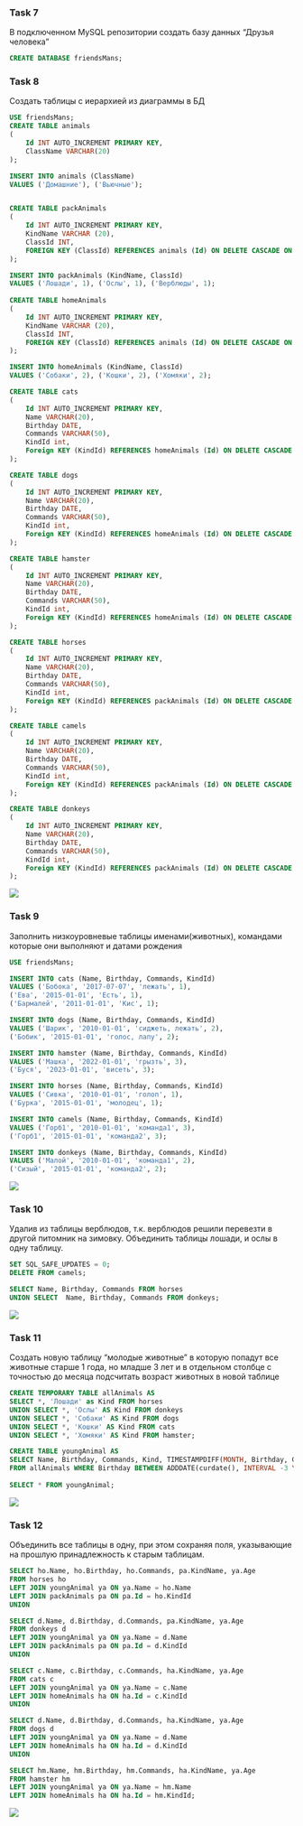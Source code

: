 ### Task 7
В подключенном MySQL репозитории создать базу данных “Друзья
человека”
```sql
CREATE DATABASE friendsMans;
```

### Task 8
Создать таблицы с иерархией из диаграммы в БД

```sql
USE friendsMans;
CREATE TABLE animals
(
	Id INT AUTO_INCREMENT PRIMARY KEY, 
	ClassName VARCHAR(20)
);

INSERT INTO animals (ClassName)
VALUES ('Домашние'), ('Вьючные');  


CREATE TABLE packAnimals
(
	Id INT AUTO_INCREMENT PRIMARY KEY,
    KindName VARCHAR (20),
    ClassId INT,
    FOREIGN KEY (ClassId) REFERENCES animals (Id) ON DELETE CASCADE ON UPDATE CASCADE
);

INSERT INTO packAnimals (KindName, ClassId)
VALUES ('Лошади', 1), ('Ослы', 1), ('Верблюды', 1); 
    
CREATE TABLE homeAnimals
(
	Id INT AUTO_INCREMENT PRIMARY KEY,
    KindName VARCHAR (20),
    ClassId INT,
    FOREIGN KEY (ClassId) REFERENCES animals (Id) ON DELETE CASCADE ON UPDATE CASCADE
);

INSERT INTO homeAnimals (KindName, ClassId)
VALUES ('Собаки', 2), ('Кошки', 2), ('Хомяки', 2); 

CREATE TABLE cats 
(       
    Id INT AUTO_INCREMENT PRIMARY KEY, 
    Name VARCHAR(20), 
    Birthday DATE,
    Commands VARCHAR(50),
    KindId int,
    Foreign KEY (KindId) REFERENCES homeAnimals (Id) ON DELETE CASCADE ON UPDATE CASCADE
);

CREATE TABLE dogs 
(       
    Id INT AUTO_INCREMENT PRIMARY KEY, 
    Name VARCHAR(20), 
    Birthday DATE,
    Commands VARCHAR(50),
    KindId int,
    Foreign KEY (KindId) REFERENCES homeAnimals (Id) ON DELETE CASCADE ON UPDATE CASCADE
);

CREATE TABLE hamster 
(       
    Id INT AUTO_INCREMENT PRIMARY KEY, 
    Name VARCHAR(20), 
    Birthday DATE,
    Commands VARCHAR(50),
    KindId int,
    Foreign KEY (KindId) REFERENCES homeAnimals (Id) ON DELETE CASCADE ON UPDATE CASCADE
);

CREATE TABLE horses 
(       
    Id INT AUTO_INCREMENT PRIMARY KEY, 
    Name VARCHAR(20), 
    Birthday DATE,
    Commands VARCHAR(50),
    KindId int,
    Foreign KEY (KindId) REFERENCES packAnimals (Id) ON DELETE CASCADE ON UPDATE CASCADE
);

CREATE TABLE camels 
(       
    Id INT AUTO_INCREMENT PRIMARY KEY, 
    Name VARCHAR(20), 
    Birthday DATE,
    Commands VARCHAR(50),
    KindId int,
    Foreign KEY (KindId) REFERENCES packAnimals (Id) ON DELETE CASCADE ON UPDATE CASCADE
);

CREATE TABLE donkeys 
(       
    Id INT AUTO_INCREMENT PRIMARY KEY, 
    Name VARCHAR(20), 
    Birthday DATE,
    Commands VARCHAR(50),
    KindId int,
    Foreign KEY (KindId) REFERENCES packAnimals (Id) ON DELETE CASCADE ON UPDATE CASCADE
);
```
![](https://github.com/Andrei4e/finalWork2/blob/main/screens/6.png?raw=true)
### Task 9
Заполнить низкоуровневые таблицы именами(животных), командами
которые они выполняют и датами рождения
```sql
USE friendsMans;

INSERT INTO cats (Name, Birthday, Commands, KindId)
VALUES ('Бобока', '2017-07-07', 'лежать', 1),
('Ева', '2015-01-01', 'Есть', 1),  
('Бармалей', '2011-01-01', 'Кис', 1); 

INSERT INTO dogs (Name, Birthday, Commands, KindId)
VALUES ('Шарик', '2010-01-01', 'сиджеть, лежать', 2),
('Бобик', '2015-01-01', 'голос, лапу', 2);

INSERT INTO hamster (Name, Birthday, Commands, KindId)
VALUES ('Машка', '2022-01-01', 'грызть', 3),
('Буся', '2023-01-01', 'висеть', 3);

INSERT INTO horses (Name, Birthday, Commands, KindId)
VALUES ('Сивка', '2010-01-01', 'голоп', 1),
('Бурка', '2015-01-01', 'молодец', 1);

INSERT INTO camels (Name, Birthday, Commands, KindId)
VALUES ('Горб1', '2010-01-01', 'команда1', 3),
('Горб1', '2015-01-01', 'команда2', 3);

INSERT INTO donkeys (Name, Birthday, Commands, KindId)
VALUES ('Малой', '2010-01-01', 'команда1', 2),
('Сизый', '2015-01-01', 'команда2', 2);
```
![](https://github.com/Andrei4e/finalWork2/blob/main/screens/7.png?raw=true)
### Task 10
Удалив из таблицы верблюдов, т.к. верблюдов решили перевезти в другой
питомник на зимовку. Объединить таблицы лошади, и ослы в одну таблицу.

```sql
SET SQL_SAFE_UPDATES = 0;
DELETE FROM camels;

SELECT Name, Birthday, Commands FROM horses
UNION SELECT  Name, Birthday, Commands FROM donkeys;
```
![](https://github.com/Andrei4e/finalWork2/blob/main/screens/8.png?raw=true)
### Task 11
Создать новую таблицу “молодые животные” в которую попадут все
животные старше 1 года, но младше 3 лет и в отдельном столбце с точностью
до месяца подсчитать возраст животных в новой таблице
```sql
CREATE TEMPORARY TABLE allAnimals AS 
SELECT *, 'Лошади' as Kind FROM horses
UNION SELECT *, 'Ослы' AS Kind FROM donkeys
UNION SELECT *, 'Собаки' AS Kind FROM dogs
UNION SELECT *, 'Кошки' AS Kind FROM cats
UNION SELECT *, 'Хомяки' AS Kind FROM hamster;

CREATE TABLE youngAnimal AS
SELECT Name, Birthday, Commands, Kind, TIMESTAMPDIFF(MONTH, Birthday, CURDATE()) AS Age
FROM allAnimals WHERE Birthday BETWEEN ADDDATE(curdate(), INTERVAL -3 YEAR) AND ADDDATE(CURDATE(), INTERVAL -1 YEAR);
 
SELECT * FROM youngAnimal;
```
![](https://github.com/Andrei4e/finalWork2/blob/main/screens/9.png?raw=true)
### Task 12
 Объединить все таблицы в одну, при этом сохраняя поля, указывающие на
прошлую принадлежность к старым таблицам.

```sql
SELECT ho.Name, ho.Birthday, ho.Commands, pa.KindName, ya.Age
FROM horses ho
LEFT JOIN youngAnimal ya ON ya.Name = ho.Name
LEFT JOIN packAnimals pa ON pa.Id = ho.KindId
UNION

SELECT d.Name, d.Birthday, d.Commands, pa.KindName, ya.Age
FROM donkeys d 
LEFT JOIN youngAnimal ya ON ya.Name = d.Name
LEFT JOIN packAnimals pa ON pa.Id = d.KindId
UNION

SELECT c.Name, c.Birthday, c.Commands, ha.KindName, ya.Age
FROM cats c
LEFT JOIN youngAnimal ya ON ya.Name = c.Name
LEFT JOIN homeAnimals ha ON ha.Id = c.KindId
UNION

SELECT d.Name, d.Birthday, d.Commands, ha.KindName, ya.Age
FROM dogs d
LEFT JOIN youngAnimal ya ON ya.Name = d.Name
LEFT JOIN homeAnimals ha ON ha.Id = d.KindId
UNION

SELECT hm.Name, hm.Birthday, hm.Commands, ha.KindName, ya.Age
FROM hamster hm
LEFT JOIN youngAnimal ya ON ya.Name = hm.Name
LEFT JOIN homeAnimals ha ON ha.Id = hm.KindId;
```
![](https://github.com/Andrei4e/finalWork2/blob/main/screens/10.png?raw=true)
